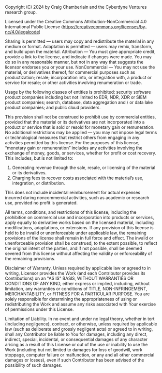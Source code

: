 Copyright (C) 2024 by Craig Chamberlain and the Cyberdyne Ventures research group.

Licensed under the Creative Commons Attribution-NonCommercial 4.0 International Public License (https://creativecommons.org/licenses/by-nc/4.0/legalcode)

Sharing is permitted — users may copy and redistribute the material in any medium or format. Adaptation is permitted — users may remix, transform, and build upon the material. Attribution — You must give appropriate credit, provide a link to the license, and indicate if changes were made. You may do so in any reasonable manner, but not in any way that suggests the licensor endorses you or your use. NonCommercial — You may not use the material, or derivatives thereof, for commercial purposes such as productization; resale; incorporation into, or integration with, a product or service for resale; or other activities involving renumeration or trade.

Usage by the following classes of entities is prohibited: security software product companies including but not limited to EDR, NDR, XDR or SIEM product companies; search, database, data aggregation and / or data lake product companies; and public cloud providers.

This provision shall not be construed to prohibit use by commercial entities, provided that the material or its derivatives are not incorporated into a product or service that is sold or resold for monetary gain or remuneration. No additional restrictions may be applied — you may not impose legal terms or technological measures that restrict others from engaging in any activities permitted by this license. For the purposes of this license, “monetary gain or remuneration” includes any activities involving the exchange of money, goods, or services, whether for profit or cost recovery. This includes, but is not limited to:

1. Generating revenue through the sale, resale, or licensing of the material or its derivatives.
2. Charging fees to recover costs associated with the material’s use, integration, or distribution.

This does not include incidental reimbursement for actual expenses incurred during noncommercial activities, such as academic or research use, provided no profit is generated.

All terms, conditions, and restrictions of this license, including the prohibition on commercial use and incorporation into products or services, apply equally to derivative works based on the licensed material, including modifications, adaptations, or extensions. If any provision of this license is held to be invalid or unenforceable under applicable law, the remaining provisions of the license shall remain in full force and effect. The invalid or unenforceable provision shall be construed, to the extent possible, to reflect the original intent of the parties, and if not possible, shall be deemed severed from this license without affecting the validity or enforceability of the remaining provisions.

Disclaimer of Warranty. Unless required by applicable law or agreed to in writing, Licensor provides the Work (and each Contributor provides its Contributions) on an "AS IS" BASIS, WITHOUT WARRANTIES OR CONDITIONS OF ANY KIND, either express or implied, including, without limitation, any warranties or conditions of TITLE, NON-INFRINGEMENT, MERCHANTABILITY, or FITNESS FOR A PARTICULAR PURPOSE. You are solely responsible for determining the appropriateness of using or redistributing the Work and assume any risks associated with Your exercise of permissions under this License.

Limitation of Liability. In no event and under no legal theory, whether in tort (including negligence), contract, or otherwise, unless required by applicable law (such as deliberate and grossly negligent acts) or agreed to in writing, shall any Contributor be liable to You for damages, including any direct, indirect, special, incidental, or consequential damages of any character arising as a result of this License or out of the use or inability to use the Work (including but not limited to damages for loss of goodwill, work stoppage, computer failure or malfunction, or any and all other commercial damages or losses), even if such Contributor has been advised of the possibility of such damages.
